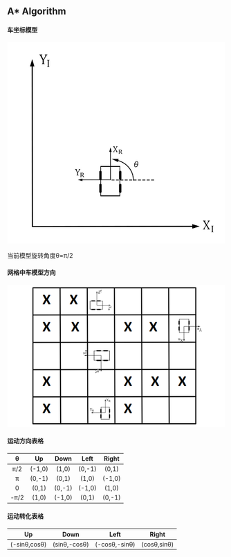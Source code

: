 ## A* Algorithm

#### 车坐标模型
![car_cor](img/car_cor.jpg)

当前模型旋转角度θ=π/2

#### 网格中车模型方向
![grid_car](img/grid_car.png)

#### 运动方向表格
|   θ    | Up    | Down   | Left  | Right |  
| :-----:|:-----:| :-----:|:-----:|:-----:|
|   π/2  |(-1,0) | (1,0)  | (0,-1)| (0,1) |
|   π    |(0,-1) | (0,1)  | (1,0) | (-1,0)|
|   0    | (0,1) | (0,-1) | (-1,0)| (1,0) |
|   -π/2 |(1,0)  | (-1,0) | (0,1) | (0,-1)|

#### 运动转化表格  
| Up    | Down   | Left  | Right |  
|:-----:| :-----:|:-----:|:-----:|
|(-sinθ,cosθ) | (sinθ,-cosθ)  | (-cosθ,-sinθ)| (cosθ,sinθ) |
